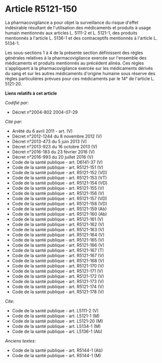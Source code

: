# Article R5121-150

La pharmacovigilance a pour objet la surveillance du risque d'effet indésirable résultant de l'utilisation des médicaments et
produits à usage humain mentionnés aux articles L. 5111-2 et L. 5121-1, des produits mentionnés à l'article L. 5136-1 et des
contraceptifs mentionnés à l'article L. 5134-1.

Les sous-sections 1 à 4 de la présente section définissent des règles générales relatives à la pharmacovigilance exercée sur
l'ensemble des médicaments et produits mentionnés au précédent alinéa. Ces règles s'appliquent à la pharmacovigilance exercée
sur les médicaments dérivés du sang et sur les autres médicaments d'origine humaine sous réserve des règles particulières
prévues pour ces médicaments par le 14° de l'article L. 5121-20.

**Liens relatifs à cet article**

_Codifié par_:

  - Décret n°2004-802 2004-07-29

_Cité par_:

  - Arrêté du 6 avril 2011 - art. (V)
  - Décret n°2012-1244 du 8 novembre 2012 (V)
  - Décret n°2013-473 du 5 juin 2013 (V)
  - Décret n°2013-923 du 16 octobre 2013 (V)
  - Décret n°2016-183 du 23 février 2016 (V)
  - Décret n°2016-993 du 20 juillet 2016 (V)
  - Code de la santé publique - art. D6141-37 (V)
  - Code de la santé publique - art. R5121-151 (V)
  - Code de la santé publique - art. R5121-152 (VD)
  - Code de la santé publique - art. R5121-153 (VT)
  - Code de la santé publique - art. R5121-154 (VD)
  - Code de la santé publique - art. R5121-155 (V)
  - Code de la santé publique - art. R5121-156 (V)
  - Code de la santé publique - art. R5121-157 (VD)
  - Code de la santé publique - art. R5121-158 (VD)
  - Code de la santé publique - art. R5121-159 (Ab)
  - Code de la santé publique - art. R5121-160 (Ab)
  - Code de la santé publique - art. R5121-161 (V)
  - Code de la santé publique - art. R5121-162 (V)
  - Code de la santé publique - art. R5121-163 (V)
  - Code de la santé publique - art. R5121-164 (V)
  - Code de la santé publique - art. R5121-165 (V)
  - Code de la santé publique - art. R5121-166 (V)
  - Code de la santé publique - art. R5121-167 (T)
  - Code de la santé publique - art. R5121-167 (V)
  - Code de la santé publique - art. R5121-168 (V)
  - Code de la santé publique - art. R5121-170 (V)
  - Code de la santé publique - art. R5121-171 (V)
  - Code de la santé publique - art. R5121-172 (V)
  - Code de la santé publique - art. R5121-173 (V)
  - Code de la santé publique - art. R5121-174 (V)
  - Code de la santé publique - art. R5121-178 (V)

_Cite_:

  - Code de la santé publique - art. L5111-2 (V)
  - Code de la santé publique - art. L5121-1 (M)
  - Code de la santé publique - art. L5121-20 (M)
  - Code de la santé publique - art. L5134-1 (M)
  - Code de la santé publique - art. L5136-1 (Ab)

_Anciens textes_:

  - Code de la santé publique - art. R5144-1 (Ab)
  - Code de la santé publique - art. R5144-1 (M)
